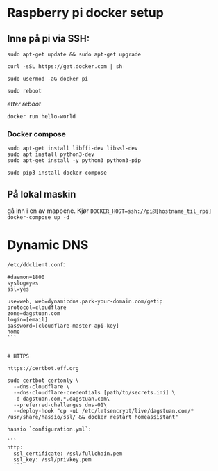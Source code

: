 # Raspberry pi docker setup

## Inne på pi via SSH:

`sudo apt-get update && sudo apt-get upgrade`

`curl -sSL https://get.docker.com | sh`

`sudo usermod -aG docker pi`

`sudo reboot`

*etter reboot*

`docker run hello-world`

### Docker compose

```
sudo apt-get install libffi-dev libssl-dev
sudo apt install python3-dev
sudo apt-get install -y python3 python3-pip
```

```
sudo pip3 install docker-compose
```

## På lokal maskin

gå inn i en av mappene. Kjør `DOCKER_HOST=ssh://pi@[hostname_til_rpi] docker-compose up -d`

# Dynamic DNS

`/etc/ddclient.conf`:

````
#daemon=1800
syslog=yes
ssl=yes

use=web, web=dynamicdns.park-your-domain.com/getip
protocol=cloudflare
zone=dagstuan.com
login=[email]
password=[cloudflare-master-api-key]
home
```


# HTTPS

https://certbot.eff.org

sudo certbot certonly \
  --dns-cloudflare \
  --dns-cloudflare-credentials [path/to/secrets.ini] \
  -d dagstuan.com,*.dagstuan.com\
  --preferred-challenges dns-01\
  --deploy-hook "cp -uL /etc/letsencrypt/live/dagstuan.com/* /usr/share/hassio/ssl/ && docker restart homeassistant"

hassio `configuration.yml`:

```
http:
  ssl_certificate: /ssl/fullchain.pem
  ssl_key: /ssl/privkey.pem
  ```
